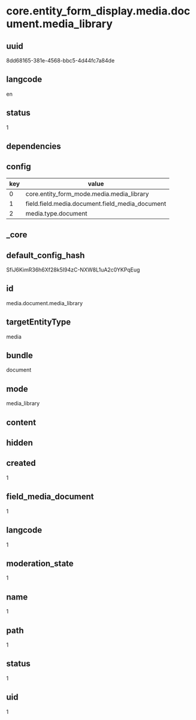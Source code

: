 # core.entity_form_display.media.document.media_library

## uuid
8dd68165-381e-4568-bbc5-4d44fc7a84de

## langcode
en

## status
1

## dependencies

## config
|key|value|
|-|-|
|0|core.entity_form_mode.media.media_library|
|1|field.field.media.document.field_media_document|
|2|media.type.document|


## _core

## default_config_hash
SfiJ6KimR36h6Xf28k5I94zC-NXW8L1uA2c0YKPqEug

## id
media.document.media_library

## targetEntityType
media

## bundle
document

## mode
media_library

## content


## hidden

## created
1

## field_media_document
1

## langcode
1

## moderation_state
1

## name
1

## path
1

## status
1

## uid
1
